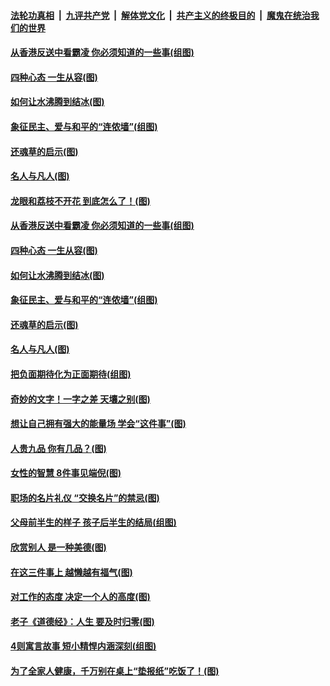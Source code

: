####  [法轮功真相](../../../../basic/blob/master/README.md?t=09292001) &nbsp;|&nbsp; [九评共产党](../../../../9ping.md/blob/master/README.md?t=09292001) &nbsp;|&nbsp; [解体党文化](../../../../jtdwh.md/blob/master/README.md?t=09292001)  &nbsp;|&nbsp; [共产主义的终极目的](../../../../gczydzjmd.md/blob/master/README.md?t=09292001) &nbsp;|&nbsp; [魔鬼在统治我们的世界](../../../../mgztzwmdsj.md/blob/master/README.md?t=09292001) 

#### [从香港反送中看霸凌 你必须知道的一些事(组图)](../pages/p8/908799.md?t=09292001) 

#### [四种心态 一生从容(图)](../pages/p8/908587.md?t=09292001) 

#### [如何让水沸腾到结冰(图)](../pages/p8/908405.md?t=09292001) 

#### [象征民主、爱与和平的“连侬墙”(组图)](../pages/p8/908723.md?t=09292001) 

#### [还魂草的启示(图)](../pages/p8/908402.md?t=09292001) 

#### [名人与凡人(图)](../pages/p8/908393.md?t=09292001) 

#### [龙眼和荔枝不开花 到底怎么了！(图)](../pages/p8/908888.md?t=09292001) 

#### [从香港反送中看霸凌 你必须知道的一些事(组图)](../pages/p8/908799.md?t=09292001) 

#### [四种心态 一生从容(图)](../pages/p8/908587.md?t=09292001) 

#### [如何让水沸腾到结冰(图)](../pages/p8/908405.md?t=09292001) 

#### [象征民主、爱与和平的“连侬墙”(组图)](../pages/p8/908723.md?t=09292001) 

#### [还魂草的启示(图)](../pages/p8/908402.md?t=09292001) 

#### [名人与凡人(图)](../pages/p8/908393.md?t=09292001) 

#### [把负面期待化为正面期待(组图)](../pages/p8/908661.md?t=09292001) 

#### [奇妙的文字！一字之差 天壤之别(图)](../pages/p8/908586.md?t=09292001) 

#### [想让自己拥有强大的能量场 学会“这件事”(图)](../pages/p8/908660.md?t=09292001) 

#### [人贵九品 你有几品？(图)](../pages/p8/907875.md?t=09292001) 

#### [女性的智慧 8件事见端倪(图)](../pages/p8/908381.md?t=09292001) 

#### [职场的名片礼仪 “交换名片”的禁忌(图)](../pages/p8/908489.md?t=09292001) 

#### [父母前半生的样子 孩子后半生的结局(组图)](../pages/p8/907889.md?t=09292001) 

#### [欣赏别人 是一种美德(图)](../pages/p8/907898.md?t=09292001) 

#### [在这三件事上 越懒越有福气(图)](../pages/p8/908230.md?t=09292001) 

#### [对工作的态度 决定一个人的高度(图)](../pages/p8/907682.md?t=09292001) 

#### [老子《道德经》：人生 要及时归零(图)](../pages/p8/908441.md?t=09292001) 

#### [4则寓言故事 短小精悍内涵深刻(组图)](../pages/p8/908336.md?t=09292001) 

#### [为了全家人健康，千万别在桌上“垫报纸”吃饭了！(图)](../pages/p8/908167.md?t=09292001) 


